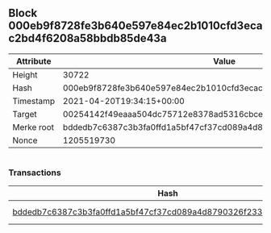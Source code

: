 ## Block 000eb9f8728fe3b640e597e84ec2b1010cfd3ecac2bd4f6208a58bbdb85de43a

Attribute | Value
--- | ---
Height | 30722
Hash | 000eb9f8728fe3b640e597e84ec2b1010cfd3ecac2bd4f6208a58bbdb85de43a
Timestamp | 2021-04-20T19:34:15+00:00
Target | 00254142f49eaaa504dc75712e8378ad5316cbcead634704b3734b6271167cc4
Merke root | bddedb7c6387c3b3fa0ffd1a5bf47cf37cd089a4d8790326f2335975e25be8c2
Nonce | 1205519730

```

```

### Transactions

Hash | Amount
--- | ---
[bddedb7c6387c3b3fa0ffd1a5bf47cf37cd089a4d8790326f2335975e25be8c2](bddedb7c6387c3b3fa0ffd1a5bf47cf37cd089a4d8790326f2335975e25be8c2.md) | 10.00000000 SKEPTI 
